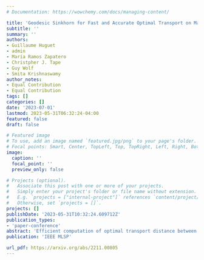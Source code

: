 ```yaml
---
# Documentation: https://wowchemy.com/docs/managing-content/

title: 'Geodesic Sinkhorn for Fast and Accurate Optimal Transport on Manifolds'
subtitle: ''
summary: ''
authors:
- Guillaume Huguet
- admin
- María Ramos Zapatero
- Christpher J. Tape
- Guy Wolf
- Smita Krishnaswamy
author_notes:
- Equal Contribution
- Equal Contribution
tags: []
categories: []
date: '2023-07-01'
lastmod: 2023-05-31T06:32:24-04:00
featured: false
draft: false

# Featured image
# To use, add an image named `featured.jpg/png` to your page's folder.
# Focal points: Smart, Center, TopLeft, Top, TopRight, Left, Right, BottomLeft, Bottom, BottomRight.
image:
  caption: ''
  focal_point: ''
  preview_only: false

# Projects (optional).
#   Associate this post with one or more of your projects.
#   Simply enter your project's folder or file name without extension.
#   E.g. `projects = ["internal-project"]` references `content/project/deep-learning/index.md`.
#   Otherwise, set `projects = []`.
projects: []
publishDate: '2023-05-31T10:32:24.609712Z'
publication_types:
- 'paper-conference'
abstract: 'Efficient computation of optimal transport distance between distributions is of growing importance in data science. Sinkhorn-based methods are currently the state of the art for such computations, but require $O(n^2)$ computations. In addition, Sinkhorn-based methods commonly use an Euclidean ground distance between datapoints. However, with the prevalence of manifold structured scientific data, it is often desirable to consider geodesic ground distance. Here, we tackle both issues by proposing Geodesic Sinkhorn---based on diffusing a heat kernel on a manifold graph. Notably, Geodesic Sinkhorn requires only $O(n\log n)$ computation, as we approximate the heat kernel with Chebyshev polynomials based on the sparse graph Laplacian. We apply our method to the computation of barycenters of several distributions of high dimensional single cell data from patient samples undergoing chemotherapy. In particular we define the barycentric distance as the distance between two such barycenters. Using this definition, we identify an optimal transport distance and path associated with the effect of treatment on cellular data.'
publication: 'IEEE MLSP'

url_pdf: https://arxiv.org/abs/2211.00805
---
```

